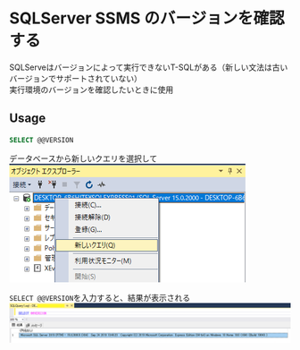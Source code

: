 # SQLServer SSMS のバージョンを確認する

SQLServeはバージョンによって実行できないT-SQLがある（新しい文法は古いバージョンでサポートされていない）<br>
実行環境のバージョンを確認したいときに使用

 ## Usage
```sql
SELECT @@VERSION
```

データベースから新しいクエリを選択して<br>
![version](img/ssms_version.png)

`SELECT @@VERSION`を入力すると、結果が表示される<br>
![version](img/ssms_version_result.png)
